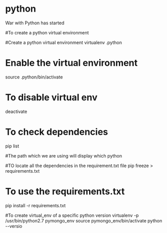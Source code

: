 # python
War with Python has started

#To create a python virtual environment

#Create a python virtual environment
virtualenv .python
# Enable the virtual environment
source .python/bin/activate

# To disable virtual env
deactivate

# To check dependencies
pip list

#The path which we are using will display
which python

#TO locate all the dependencies in the requirement.txt file
pip freeze > requirements.txt

# To use the requirements.txt
pip install -r requirements.txt

#To create virtual_env of a specific python version
virtualenv -p /usr/bin/python2.7 pymongo_env
source pymongo_env/bin/activate
python --versio

